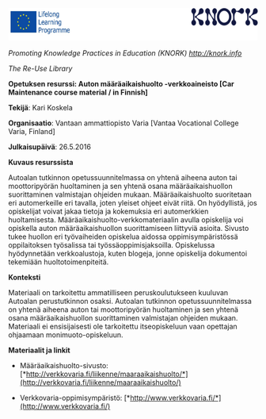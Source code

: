 <img src="img027/media/image01.png" width="624" height="65" />

*Promoting Knowledge Practices in Education (KNORK) http://knork.info*

*The Re-Use Library*

**Opetuksen resurssi: Auton määräaikaishuolto -verkkoaineisto \[Car Maintenance course material / in Finnish\]**

**Tekijä**: Kari Koskela

**Organisaatio**: Vantaan ammattiopisto Varia \[Vantaa Vocational College Varia, Finland\]

**Julkaisupäivä**: 26.5.2016

**Kuvaus resurssista**

Autoalan tutkinnon opetussuunnitelmassa on yhtenä aiheena auton tai moottoripyörän huoltaminen ja sen yhtenä osana määräaikaishuollon suorittaminen valmistajan ohjeiden mukaan. Määräaikaishuolto suoritetaan eri automerkeille eri tavalla, joten yleiset ohjeet eivät riitä. On hyödyllistä, jos opiskelijat voivat jakaa tietoja ja kokemuksia eri automerkkien huoltamisesta. Määräaikaishuolto-verkkomateriaalin avulla opiskelija voi opiskella auton määräaikaishuollon suorittamiseen liittyviä asioita. Sivusto tukee huollon eri työvaiheiden opiskelua aidossa oppimisympäristössä oppilaitoksen työsalissa tai työssäoppimisjaksoilla. Opiskelussa hyödynnetään verkkoalustoja, kuten blogeja, jonne opiskelija dokumentoi tekemiään huoltotoimenpiteitä.

**Konteksti**

Materiaali on tarkoitettu ammatilliseen peruskoulutukseen kuuluvan Autoalan perustutkinnon osaksi. Autoalan tutkinnon opetussuunnitelmassa on yhtenä aiheena auton tai moottoripyörän huoltaminen ja sen yhtenä osana määräaikaishuollon suorittaminen valmistajan ohjeiden mukaan. Materiaali ei ensisijaisesti ole tarkoitettu itseopiskeluun vaan opettajan ohjaamaan monimuoto-opiskeluun.

**Materiaalit ja linkit**

-   Määräaikaishuolto-sivusto: [*http://verkkovaria.fi/liikenne/maaraaikaishuolto/*](http://verkkovaria.fi/liikenne/maaraaikaishuolto/)

-   Verkkovaria-oppimisympäristö: [*http://www.verkkovaria.fi/*](http://www.verkkovaria.fi/)


